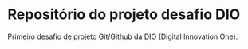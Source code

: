 # Repositório do projeto desafio DIO
Primeiro desafio de projeto Git/Github da DIO (Digital Innovation One). 

